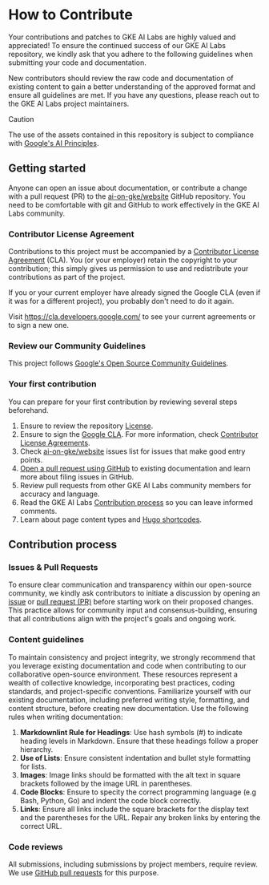 # How to Contribute

Your contributions and patches to GKE AI Labs are highly valued and appreciated! To ensure the continued success of our GKE AI Labs repository, we kindly ask that you adhere to the following guidelines when submitting your code and documentation.

New contributors should review the raw code and documentation of existing content to gain a better understanding of the approved format and ensure all guidelines are met. If you have any questions, please reach out to the GKE AI Labs project maintainers.

>[!CAUTION]
>The use of the assets contained in this repository is subject to compliance with [Google's AI Principles](https://ai.google/responsibility/principles/).

## Getting started

Anyone can open an issue about documentation, or contribute a change with a pull request (PR) to the [ai-on-gke/website](https://github.com/ai-on-gke/website/) GitHub repository. You need to be comfortable with git and GitHub to work effectively in the GKE AI Labs community.

### Contributor License Agreement

Contributions to this project must be accompanied by a
[Contributor License Agreement](https://cla.developers.google.com/about) (CLA).
You (or your employer) retain the copyright to your contribution; this simply
gives us permission to use and redistribute your contributions as part of the
project.

If you or your current employer have already signed the Google CLA (even if it
was for a different project), you probably don't need to do it again.

Visit <https://cla.developers.google.com/> to see your current agreements or to
sign a new one.

### Review our Community Guidelines

This project follows [Google's Open Source Community
Guidelines](https://opensource.google/conduct/).

### Your first contribution

You can prepare for your first contribution by reviewing several steps beforehand.
1. Ensure to review the repository [License](https://github.com/ai-on-gke/website/blob/main/LICENSE).
2. Ensure to sign the [Google CLA](https://cla.developers.google.com/clas). For more information, check [Contributor License Agreements](https://opensource.google/documentation/reference/cla).
3. Check [ai-on-gke/website](https://github.com/ai-on-gke/website/issues) issues list for issues that make good entry points.
4. [Open a pull request using GitHub](https://github.com/ai-on-gke/website/pulls) to existing documentation and learn more about filing issues in GitHub.
5. Review pull requests from other GKE AI Labs community members for accuracy and language.
6. Read the GKE AI Labs [Contribution process](#contribution-process) so you can leave informed comments.
7. Learn about page content types and [Hugo shortcodes](https://kubernetes.io/docs/contribute/style/hugo-shortcodes/).

## Contribution process

### Issues & Pull Requests
To ensure clear communication and transparency within our open-source community, we kindly ask contributors to initiate a discussion by opening an [issue](https://github.com/ai-on-gke/website/issues) or [pull request (PR)](https://github.com/ai-on-gke/website/pulls) before starting work on their proposed changes. This practice allows for community input and consensus-building, ensuring that all contributions align with the project's goals and ongoing work.

### Content guidelines
To maintain consistency and project integrity, we strongly recommend that you leverage existing documentation and code when contributing to our collaborative open-source environment. These resources represent a wealth of collective knowledge, incorporating best practices, coding standards, and project-specific conventions. Familiarize yourself with our existing documentation, including preferred writing style, formatting, and content structure, before creating new documentation. Use the following rules when writing documentation:

1. **Markdownlint Rule for Headings**: Use hash symbols (#) to indicate heading levels in Markdown. Ensure that these headings follow a proper hierarchy. 
2. **Use of Lists**: Ensure consistent indentation and bullet style formatting for lists. 
3. **Images**: Image links should be formatted with the alt text in square brackets followed by the image URL in parentheses.
4. **Code Blocks**: Ensure to specity the correct programming language (e.g Bash, Python, Go) and indent the code block correctly.
5. **Links**: Ensure all links include the square brackets for the display text and the parentheses for the URL. Repair any broken links by entering the correct URL.


### Code reviews

All submissions, including submissions by project members, require review. We 
use [GitHub pull requests](https://docs.github.com/articles/about-pull-requests)
for this purpose.
